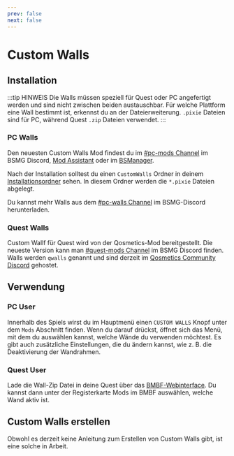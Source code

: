 ```yaml
---
prev: false
next: false
---
```


# Custom Walls

## Installation

:::tip HINWEIS
Die Walls müssen speziell für Quest oder PC angefertigt werden und sind nicht zwischen beiden austauschbar. Für welche Plattform eine Wall bestimmt ist, erkennst du an der Dateierweiterung. `.pixie` Dateien sind für PC, während Quest `.zip` Dateien verwendet.
:::

### PC Walls

Den neuesten Custom Walls Mod findest du im [#pc-mods Channel](https://discord.gg/beatsabermods) im BSMG Discord, [Mod Assistant](https://github.com/Assistant/ModAssistant) oder im [BSManager](https://github.com/Zagrios/bs-manager).

Nach der Installation solltest du einen `CustomWalls` Ordner in deinem [Installationsordner](/de/faq/install-folder.md) sehen. In diesem Ordner werden die `*.pixie` Dateien abgelegt.

Du kannst mehr Walls aus dem [#pc-walls Channel](https://discord.gg/beatsabermods) im BSMG-Discord herunterladen.

### Quest Walls

Custom Wallf für Quest wird von der Qosmetics-Mod bereitgestellt. Die neueste Version kann man [#quest-mods Channel](https://discord.gg/beatsabermods) im BSMG Discord finden. Walls werden `qwalls` genannt und sind derzeit im [Qosmetics Community Discord](https://discord.gg/qosmetics) gehostet.

## Verwendung

### PC User

Innerhalb des Spiels wirst du im Hauptmenü einen `CUSTOM WALLS` Knopf unter dem `Mods` Abschnitt finden. Wenn du darauf drückst, öffnet sich das Menü, mit dem du auswählen kannst, welche Wände du verwenden möchtest. Es gibt auch zusätzliche Einstellungen, die du ändern kannst, wie z. B. die Deaktivierung der Wandrahmen.

### Quest User

Lade die Wall-Zip Datei in deine Quest über das [BMBF-Webinterface](/de/quest-modding.md#mods-installieren). Du kannst dann unter der Registerkarte Mods im BMBF auswählen, welche Wand aktiv ist.

## Custom Walls erstellen

Obwohl es derzeit keine Anleitung zum Erstellen von Custom Walls gibt, ist eine solche in Arbeit.
